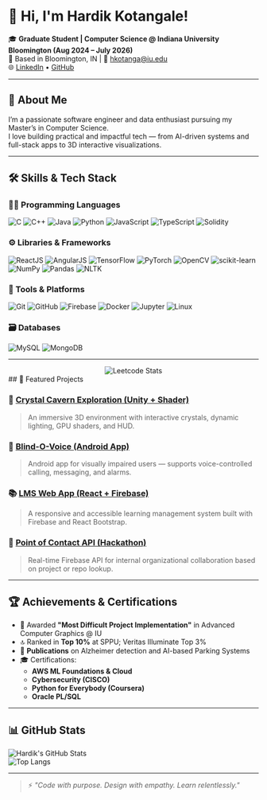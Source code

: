 # 👋 Hi, I'm Hardik Kotangale!

🎓 **Graduate Student | Computer Science @ Indiana University Bloomington (Aug 2024 – July 2026)**  
📍 Based in Bloomington, IN | 📧 [hkotanga@iu.edu](mailto:hkotanga@iu.edu)  
🌐 [LinkedIn](https://www.linkedin.com/in/hardik-kotangale/) • [GitHub](https://github.com/HardikKotangale)

---

## 🚀 About Me

I’m a passionate software engineer and data enthusiast pursuing my Master’s in Computer Science.  
I love building practical and impactful tech — from AI-driven systems and full-stack apps to 3D interactive visualizations.

---

## 🛠️ Skills & Tech Stack

### 👨‍💻 Programming Languages
![C](https://img.shields.io/badge/C-00599C?style=flat-square&logo=c&logoColor=white)
![C++](https://img.shields.io/badge/C++-00599C?style=flat-square&logo=c%2b%2b&logoColor=white)
![Java](https://img.shields.io/badge/Java-ED8B00?style=flat-square&logo=java&logoColor=white)
![Python](https://img.shields.io/badge/Python-3776AB?style=flat-square&logo=python&logoColor=white)
![JavaScript](https://img.shields.io/badge/JavaScript-F7DF1E?style=flat-square&logo=javascript&logoColor=black)
![TypeScript](https://img.shields.io/badge/TypeScript-007ACC?style=flat-square&logo=typescript&logoColor=white)
![Solidity](https://img.shields.io/badge/Solidity-363636?style=flat-square&logo=solidity&logoColor=white)

### ⚙️ Libraries & Frameworks
![ReactJS](https://img.shields.io/badge/React-20232A?style=flat-square&logo=react&logoColor=61DAFB)
![AngularJS](https://img.shields.io/badge/Angular-DD0031?style=flat-square&logo=angular&logoColor=white)
![TensorFlow](https://img.shields.io/badge/TensorFlow-FF6F00?style=flat-square&logo=tensorflow&logoColor=white)
![PyTorch](https://img.shields.io/badge/PyTorch-EE4C2C?style=flat-square&logo=pytorch&logoColor=white)
![OpenCV](https://img.shields.io/badge/OpenCV-5C3EE8?style=flat-square&logo=opencv&logoColor=white)
![scikit-learn](https://img.shields.io/badge/scikit--learn-F7931E?style=flat-square&logo=scikit-learn&logoColor=white)
![NumPy](https://img.shields.io/badge/NumPy-013243?style=flat-square&logo=numpy&logoColor=white)
![Pandas](https://img.shields.io/badge/Pandas-150458?style=flat-square&logo=pandas&logoColor=white)
![NLTK](https://img.shields.io/badge/NLTK-000000?style=flat-square)

### 🧰 Tools & Platforms
![Git](https://img.shields.io/badge/Git-F05032?style=flat-square&logo=git&logoColor=white)
![GitHub](https://img.shields.io/badge/GitHub-181717?style=flat-square&logo=github&logoColor=white)
![Firebase](https://img.shields.io/badge/Firebase-FFCA28?style=flat-square&logo=firebase&logoColor=black)
![Docker](https://img.shields.io/badge/Docker-2496ED?style=flat-square&logo=docker&logoColor=white)
![Jupyter](https://img.shields.io/badge/Jupyter-F37626?style=flat-square&logo=jupyter&logoColor=white)
![Linux](https://img.shields.io/badge/Linux-FCC624?style=flat-square&logo=linux&logoColor=black)

### 🗃️ Databases
![MySQL](https://img.shields.io/badge/MySQL-4479A1?style=flat-square&logo=mysql&logoColor=white)
![MongoDB](https://img.shields.io/badge/MongoDB-47A248?style=flat-square&logo=mongodb&logoColor=white)

---

<div align="center">
  <img src="https://leetcard.jacoblin.cool/HardikKotangale?ext=heatmap" alt="Leetcode Stats" />
</div>
## 💼 Featured Projects

### 🧪 [Crystal Cavern Exploration (Unity + Shader)](https://github.com/HardikKotangale)
> An immersive 3D environment with interactive crystals, dynamic lighting, GPU shaders, and HUD.

### 🧠 [Blind-O-Voice (Android App)](https://github.com/HardikKotangale)
> Android app for visually impaired users — supports voice-controlled calling, messaging, and alarms.

### 📚 [LMS Web App (React + Firebase)](https://github.com/HardikKotangale)
> A responsive and accessible learning management system built with Firebase and React Bootstrap.

### 🔁 [Point of Contact API (Hackathon)](https://github.com/HardikKotangale)
> Real-time Firebase API for internal organizational collaboration based on project or repo lookup.

---

## 🏆 Achievements & Certifications

- 🏅 Awarded **"Most Difficult Project Implementation"** in Advanced Computer Graphics @ IU  
- 🔝 Ranked in **Top 10%** at SPPU; Veritas Illuminate Top 3%  
- 🧾 **Publications** on Alzheimer detection and AI-based Parking Systems  
- 🎓 Certifications:  
  - **AWS ML Foundations & Cloud**  
  - **Cybersecurity (CISCO)**  
  - **Python for Everybody (Coursera)**  
  - **Oracle PL/SQL**  

---

## 📊 GitHub Stats

![Hardik's GitHub Stats](https://github-readme-stats.vercel.app/api?username=HardikKotangale&show_icons=true&theme=default)  
![Top Langs](https://github-readme-stats.vercel.app/api/top-langs/?username=HardikKotangale&layout=compact)

---

> ⚡ *"Code with purpose. Design with empathy. Learn relentlessly."*
